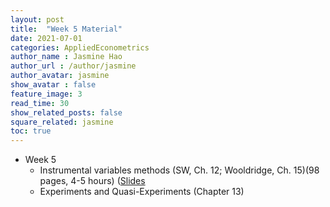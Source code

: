```yaml
---
layout: post
title:  "Week 5 Material"
date: 2021-07-01
categories: AppliedEconometrics
author_name : Jasmine Hao
author_url : /author/jasmine
author_avatar: jasmine
show_avatar : false
feature_image: 3
read_time: 30
show_related_posts: false
square_related: jasmine
toc: true
---
```


* Week 5
  * Instrumental variables methods (SW, Ch. 12; Wooldridge, Ch. 15)(98 pages, 4-5 hours)  ([Slides](2021/Theory/9_IV_regression.pdf)
  * Experiments and Quasi-Experiments (Chapter 13)

